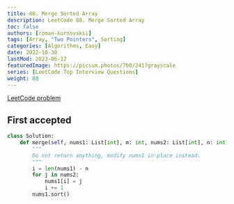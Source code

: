 ```yaml
---
title: 88. Merge Sorted Array
description: LeetCode 88. Merge Sorted Array
toc: false
authors: [roman-kurnovskii]
tags: [Array, "Two Pointers", Sorting]
categories: [Algorithms, Easy]
date: 2022-10-30
lastMod: 2023-06-17
featuredImage: https://picsum.photos/700/241?grayscale
series: [LeetCode Top Interview Questions]
weight: 88
---
```


[LeetCode problem](https://leetcode.com/problems/merge-sorted-array/)

## First accepted

```python
class Solution:
    def merge(self, nums1: List[int], m: int, nums2: List[int], n: int) -> None:
        """
        Do not return anything, modify nums1 in-place instead.
        """
        i = len(nums1) - n
        for j in nums2:
            nums1[i] = j
            i += 1
        nums1.sort()
```
